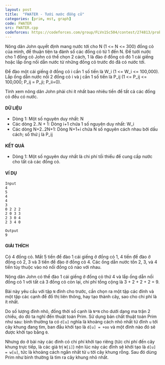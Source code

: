 ```yaml
---
layout: post
title:  "FWATER - Tưới nước đồng cỏ"
categories: [prim, mst, graph]
code: FWATER
src: FWATER.cpp
codeforces: https://codeforces.com/group/FLVn1Sc504/contest/274813/problem/Z
---
```




  


Nông dân John quyết định mang nước tới cho N (1 <= N <= 300) đồng cỏ của mình, để thuận tiện ta đánh số các đồng cỏ từ 1 đến N. Để tưới nước cho 1 đồng cỏ John có thể chọn 2 cách, 1 là đào ở đồng cỏ đó 1 cái giếng hoặc lắp ống nối dẫn nước từ những đồng cỏ trước đó đã có nước tới.

Để đào một cái giếng ở đồng cỏ i cần 1 số tiền là W\_i (1 <= W\_i <= 100,000). Lắp ống dẫn nước nối 2 đồng cỏ i và j cần 1 số tiền là P\_ij (1 <= P\_ij <= 100,000; P\_ij = P\_ji; P\_ii=0).

Tính xem nông dân John phải chi ít nhất bao nhiêu tiền để tất cả các đồng cỏ đều có nước.

#### DỮ LIỆU

+ Dòng 1: Một số nguyên duy nhất: N
+ Các dòng 2..N + 1: Dòng i+1 chứa 1 số nguyên duy nhất: W\_i
+ Các dòng N+2..2N+1: Dòng N+1+i chứa N số nguyên cách nhau bởi dấu cách; số thứ j là P\_ij

#### KẾT QUẢ

+ Dòng 1: Một số nguyên duy nhất là chi phí tối thiểu để cung cấp nước cho tất cả các đồng cỏ.

#### VÍ DỤ

```
Input
4
5
4
4
3
0 2 2 2
2 0 3 3
2 3 0 4
2 3 4 0

Output
9
```

#### GIẢI THÍCH

Có 4 đồng cỏ. Mất 5 tiền để đào 1 cái giếng ở đồng cỏ 1, 4 tiền để đào ở đồng cỏ 2, 3 và 3 tiền để đào ở đồng cỏ 4. Các ống dẫn nước tốn 2, 3, và 4 tiền tùy thuộc vào nó nối đồng cỏ nào với nhau.

Nông dân John có thể đào 1 cái giếng ở đồng cỏ thứ 4 và lắp ống dẫn nối đồng cỏ 1 với tất cả 3 đồng cỏ còn lại, chi phí tổng cộng là 3 + 2 + 2 + 2 = 9.

<!--more-->



Bài này yêu cầu với tập `N` đỉnh cho trước, cần chọn ra một tập các đỉnh và một tập các cạnh để đồ thị liên thông, hay tạo thành cây, sao cho chi phí là ít nhất. 

Do số lượng đỉnh nhỏ, đồng thời số cạnh là `N*N` cho dưới dạng ma trận 2 chiều, do đó ta nghĩ đến thuật toán Prim. Sử dụng bản chất thuật toán Prim như sau: bình thường ta có `d[u]` nghĩa là khoảng cách nhỏ nhất từ đỉnh `u` tới cây khung đang tìm, ban đầu khởi tạo là `d[u] = +oo` và một đỉnh nào đó sẽ được khởi tạo bằng `0`. 

Nhưng do ở bài này các đinh có chi phí khởi tạo riêng (tức chi phí đến cây khung trực tiếp, là các giá trị `W[i]`) nên lúc này các đỉnh sẽ khởi tạo là `d[u] = w[u]`, tức là khoảng cách ngắn nhất từ `u` tời cây khung rỗng. Sau đó dùng Prim như bình thường là tìm ra cây khung nhỏ nhất.
